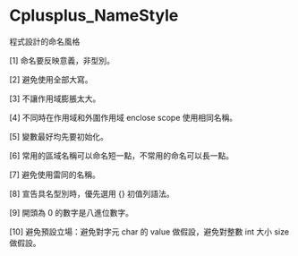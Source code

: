 # Cplusplus_NameStyle
程式設計的命名風格

[1] 命名要反映意義，非型別。

[2] 避免使用全部大寫。

[3] 不讓作用域膨脹太大。

[4] 不同時在作用域和外圍作用域 enclose scope 使用相同名稱。

[5] 變數最好均先要初始化。

[6] 常用的區域名稱可以命名短一點，不常用的命名可以長一點。

[7] 避免使用雷同的名稱。

[8] 宣告具名型別時，優先選用 {} 初值列語法。

[9] 開頭為 0 的數字是八進位數字。

[10] 避免預設立場：避免對字元 char 的 value 做假設，避免對整數 int 大小 size 做假設。
